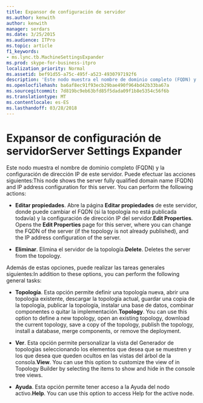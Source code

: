 ```yaml
---
title: Expansor de configuración de servidor
ms.author: kenwith
author: kenwith
manager: serdars
ms.date: 3/25/2015
ms.audience: ITPro
ms.topic: article
f1_keywords:
- ms.lync.tb.MachineSettingsExpander
ms.prod: skype-for-business-itpro
localization_priority: Normal
ms.assetid: bef91d55-a75c-495f-a523-4930797192f6
description: 'Este nodo muestra el nombre de dominio completo (FQDN) y la configuración de dirección IP de este servidor. Puede efectuar las acciones siguientes:'
ms.openlocfilehash: ba6af8ec91f93ecb29bae490f964bd42b33ba67a
ms.sourcegitcommit: 7d819bc9eb63bfd85f5dada09f1b8e5354c56f6b
ms.translationtype: MT
ms.contentlocale: es-ES
ms.lasthandoff: 03/28/2018
---
```

# <a name="server-settings-expander"></a><span data-ttu-id="7c069-104">Expansor de configuración de servidor</span><span class="sxs-lookup"><span data-stu-id="7c069-104">Server Settings Expander</span></span>
 
<span data-ttu-id="7c069-p102">Este nodo muestra el nombre de dominio completo (FQDN) y la configuración de dirección IP de este servidor. Puede efectuar las acciones siguientes:</span><span class="sxs-lookup"><span data-stu-id="7c069-p102">This node shows the server fully qualified domain name (FQDN) and IP address configuration for this server. You can perform the following actions:</span></span>
  
- <span data-ttu-id="7c069-p103">**Editar propiedades**. Abre la página **Editar propiedades** de este servidor, donde puede cambiar el FQDN (si la topología no está publicada todavía) y la configuración de dirección IP del servidor.</span><span class="sxs-lookup"><span data-stu-id="7c069-p103">**Edit Properties**. Opens the **Edit Properties** page for this server, where you can change the FQDN of the server (if the topology is not already published), and the IP address configuration of the server.</span></span>
    
- <span data-ttu-id="7c069-p104">**Eliminar**. Elimina el servidor de la topología.</span><span class="sxs-lookup"><span data-stu-id="7c069-p104">**Delete**. Deletes the server from the topology.</span></span>
    
<span data-ttu-id="7c069-111">Además de estas opciones, puede realizar las tareas generales siguientes:</span><span class="sxs-lookup"><span data-stu-id="7c069-111">In addition to these options, you can perform the following general tasks:</span></span>
  
- <span data-ttu-id="7c069-p105">**Topología**. Esta opción permite definir una topología nueva, abrir una topología existente, descargar la topología actual, guardar una copia de la topología, publicar la topología, instalar una base de datos, combinar componentes o quitar la implementación.</span><span class="sxs-lookup"><span data-stu-id="7c069-p105">**Topology**. You can use this option to define a new topology, open an existing topology, download the current topology, save a copy of the topology, publish the topology, install a database, merge components, or remove the deployment.</span></span>
    
- <span data-ttu-id="7c069-p106">**Ver**. Esta opción permite personalizar la vista del Generador de topologías seleccionando los elementos que desea que se muestren y los que desea que queden ocultos en las vistas del árbol de la consola.</span><span class="sxs-lookup"><span data-stu-id="7c069-p106">**View**. You can use this option to customize the view of in Topology Builder by selecting the items to show and hide in the console tree views.</span></span>
    
- <span data-ttu-id="7c069-p107">**Ayuda**. Esta opción permite tener acceso a la Ayuda del nodo activo.</span><span class="sxs-lookup"><span data-stu-id="7c069-p107">**Help**. You can use this option to access Help for the active node.</span></span>
    

